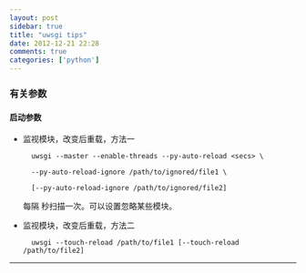 ```yaml
---
layout: post
sidebar: true
title: "uwsgi tips"
date: 2012-12-21 22:28
comments: true
categories: ['python']
---
```


### 有关参数

#### 启动参数

+ 监视模块，改变后重载，方法一

		uwsgi --master --enable-threads --py-auto-reload <secs> \

		--py-auto-reload-ignore /path/to/ignored/file1 \

		[--py-auto-reload-ignore /path/to/ignored/file2]

	每隔 <secs> 秒扫描一次。可以设置忽略某些模块。

+ 监视模块，改变后重载，方法二

		uwsgi --touch-reload /path/to/file1 [--touch-reload /path/to/file2]


-------------------------------
